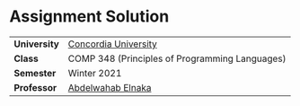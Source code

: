 Assignment Solution
================================


<table>
  <tr>
    <td><strong>University</strong></td><td><a href="http://www.concordia.ca/">Concordia University</a></td>
  </tr>
  <tr>
    <td><strong>Class</strong></td><td>COMP 348 (Principles of Programming Languages)</td>
  </tr>
  <tr>
    <td><strong>Semester</strong></td><td>Winter 2021</td>
  </tr>
  <tr>
    <td><strong>Professor</strong></td><td><a href="https://www.concordia.ca/ginacody/computer-science-software-eng/faculty.html?fpid=abdelwahab-elnaka">Abdelwahab Elnaka</a></td>
  </tr>
</table>

